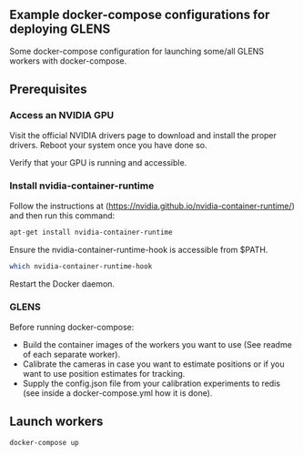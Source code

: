 ## Example docker-compose configurations for deploying GLENS

Some docker-compose configuration for launching some/all GLENS workers with docker-compose.

## Prerequisites
### Access an NVIDIA GPU


Visit the official NVIDIA drivers page to download and install the proper drivers. Reboot your system once you have done so.

Verify that your GPU is running and accessible.

### Install nvidia-container-runtime

Follow the instructions at (https://nvidia.github.io/nvidia-container-runtime/) and then run this command:

```sh
apt-get install nvidia-container-runtime
```

Ensure the nvidia-container-runtime-hook is accessible from $PATH.

```sh
which nvidia-container-runtime-hook
```

Restart the Docker daemon.

### GLENS
Before running docker-compose:

- Build the container images of the workers you want to use (See readme of each separate worker).
- Calibrate the cameras in case you want to estimate positions or if you want to use position estimates for tracking. 
- Supply the config.json file from your calibration experiments to redis (see inside a docker-compose.yml how it is done).

## Launch workers
```sh
docker-compose up
```





